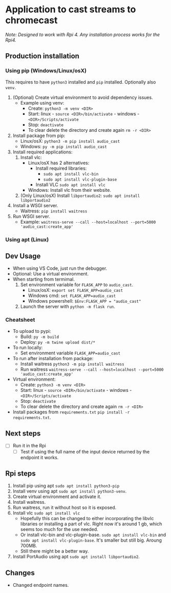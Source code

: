 # Application to cast streams to chromecast

*Note: Designed to work with Rpi 4. Any installation process works for the Rpi4.*

## Production installation

### Using pip (Windows/Linux/osX)

This requires to have `python3` installed and `pip` installed. Optionally also `venv`.

1. (Optional) Create virtual environment to avoid dependency issues.
   - Example using venv:
     - Create: `python3 -m venv <DIR>`
     - Start: linux - `source <DIR>/bin/activate` - windows - `<DIR>/Scripts/activate`
     - Stop: `deactivate`
     - To clear delete the directory and create again `rm -r <DIR>`
2. Install package from pip:
   - Linux/osX: `python3 -m pip install audio_cast`
   - Windows: `py -m pip install audio_cast`
3. Install required applications:
   1. Install vlc:
      - Linux/osX has 2 alternatives:
         - Install required libraries:
            - `sudo apt install vlc-bin`
            - `sudo apt install vlc-plugin-base`
         - Install VLC `sudo apt install vlc`
      - Windows: Install vlc from their website.
   2. (Only Linux/osX) Install `libportaudio2`: `sudo apt install libportaudio2`
4. Install a WSGI server.
   - Waitress: `pip install waitress`
5. Run WSGI server.
   - Example: `waitress-serve --call --host=localhost --port=5000 'audio_cast:create_app'`

### Using apt (Linux)

## Dev Usage

- When using VS Code, just run the debugger.
- Optional: Use a virtual environment.
- When starting from termimal.
  1. Set environment variable for `FLASK_APP` to `audio_cast`.
     - Linux/osX: `export set FLASK_APP=audio_cast`
     - Windows cmd: `set FLASK_APP=audio_cast`
     - Windows powershell: `$Env:FLASK_APP = "audio_cast"`
  2. Launch the server with `python -m flask run`.

### Cheatsheet

- To upload to pypi:
  - Build: `py -m build`
  - Deploy: `py -m twine upload dist/*`
- To run locally:
  - Set environment variable `FLASK_APP=audio_cast`
- To run after installation from package:
  - Install waitress `python3 -m pip install waitress`
  - Run waitress `waitress-serve --call --host=localhost --port=5000 'audio_cast:create_app'`
- Virtual environment:
  - Create: `python3 -m venv <DIR>`
  - Start: linux - `source <DIR>/bin/activate` - windows - `<DIR>/Scripts/activate`
  - Stop: `deactivate`
  - To clear delete the directory and create again `rm -r <DIR>`
- Install packages from `requirements.txt` `pip install -r requirements.txt`.

## Next steps

- [ ] Run it in the Rpi
  - [ ] Test if using the full name of the input device returned by the endpoint it works.

## Rpi steps

1. Install pip using apt `sudo apt install python3-pip`
2. Install venv using apt `sudo apt install python3-venv`.
3. Create virtual environment and activate it.
4. Install waitress.
5. Run waitress, run it without host so it is exposed.
6. Install vlc `sudo apt install vlc`
   - Hopefully this can be changed to either incorporating the libvlc libraries or installing a part of vlc. Right now it's around 1 gb, which seems too much for the use needed.
   - Or install vlc-bin and vlc-plugin-base. `sudo apt install vlc-bin` and `sudo apt install vlc-plugin-base`. It's smaller but still big. Aroung 700MB.
   - Still there might be a better way.
7. Install PortAudio using apt `sudo apt install libportaudio2`.

## Changes

- Changed endpoint names.
